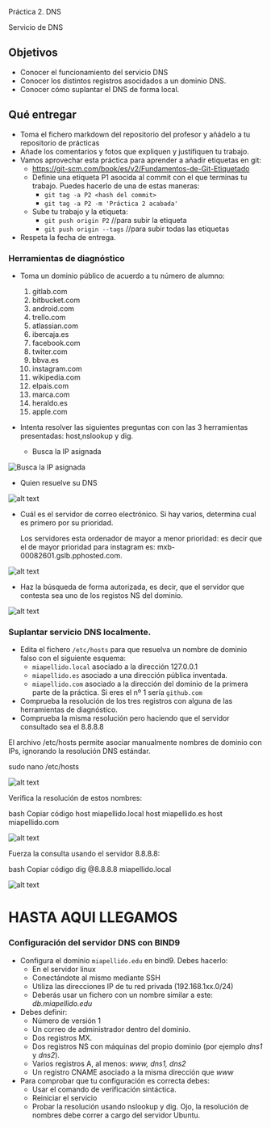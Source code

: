 Práctica 2. DNS

Servicio de DNS

## Objetivos

- Conocer el funcionamiento del servicio DNS
- Conocer los distintos registros asocidados a un dominio DNS.
- Conocer cómo suplantar el DNS de forma local.

## Qué entregar

- Toma el fichero markdown del repositorio del profesor y añádelo a tu repositorio de prácticas
- Añade los comentarios y fotos que expliquen y justifiquen tu trabajo.
- Vamos aprovechar esta práctica para aprender a añadir etiquetas en git:
  - https://git-scm.com/book/es/v2/Fundamentos-de-Git-Etiquetado
  - Definie una etiqueta P1 asocida al commit con el que terminas tu trabajo. Puedes hacerlo de una de estas maneras:
    - `git tag -a P2 <hash del commit>`
    - `git tag -a P2 -m 'Práctica 2 acabada'`
  - Sube tu trabajo y la etiqueta:
    - `git push origin P2`  //para subir la etiqueta
    - `git push origin --tags` //para subir todas las etiquetas
- Respeta la fecha de entrega.

### Herramientas de diagnóstico

- Toma un dominio público de acuerdo a tu número de alumno:
  1. gitlab.com
  2. bitbucket.com
  3. android.com
  4. trello.com
  5. atlassian.com
  6. ibercaja.es
  7. facebook.com
  8. twiter.com
  9. bbva.es
  10. instagram.com
  11. wikipedia.com
  12. elpais.com
  13. marca.com
  14. heraldo.es
  15. apple.com

- Intenta resolver las siguientes preguntas con con las 3 herramientas presentadas: host,nslookup y dig.
  - Busca la IP asignada


![ Busca la IP asignada](image.png)


  - Quien resuelve su DNS


![alt text](image-1.png)




  - Cuál es el servidor de correo electrónico. Si hay varios, determina cual es primero por su prioridad.

    Los servidores esta ordenador de mayor a menor prioridad:
    es decir que el de mayor prioridad para instagram es: mxb-00082601.gslb.pphosted.com.


![alt text](image-2.png)
 

  - Haz la búsqueda de forma autorizada, es decir, que el servidor que contesta sea uno de los registos NS del dominio.

  
![alt text](image-3.png)





















### Suplantar servicio DNS localmente.

- Edita el fichero `/etc/hosts` para que resuelva un nombre de dominio falso con el siguiente esquema: 
  - `miapellido.local` asociado a la dirección 127.0.0.1
  - `miapellido.es` asociado a una dirección pública inventada.
  - `miapellido.com` asociado a la dirección del dominio de la primera parte de la práctica. Si eres el nº 1 sería `github.com`
- Comprueba la resolución de los tres registros con alguna de las herramientas de diagnóstico.
- Comprueba la misma resolución pero haciendo que el servidor consultado sea el 8.8.8.8



El archivo /etc/hosts permite asociar manualmente nombres de dominio con IPs, ignorando la resolución DNS estándar.

sudo nano /etc/hosts


![alt text](image-4.png)


Verifica la resolución de estos nombres:

bash
Copiar código
host miapellido.local
host miapellido.es
host miapellido.com


![alt text](image-5.png)


Fuerza la consulta usando el servidor 8.8.8.8:

bash
Copiar código
dig @8.8.8.8 miapellido.local


![alt text](image-6.png)







# HASTA AQUI LLEGAMOS

### Configuración del servidor  DNS con BIND9

- Configura el dominio `miapellido.edu` en bind9. Debes hacerlo:
  - En el servidor linux
  - Conectándote al mismo mediante SSH
  - Utiliza las direcciones IP de tu red privada (192.168.1xx.0/24)
  - Deberás usar un fichero con un nombre similar a este: *db.miapellido.edu*
- Debes definir:
  - Número de versión 1
  - Un correo de administrador dentro del dominio.
  - Dos registros MX.
  - Dos registros NS con máquinas del propio dominio (por ejemplo *dns1* y *dns2*).
  - Varios registros A, al menos: *www, dns1, dns2*
  - Un registro CNAME asociado a la misma dirección que *www*
- Para comprobar que tu configuración es correcta debes:
  - Usar el comando de verificación sintáctica.
  - Reiniciar el servicio
  - Probar la resolución usando nslookup y dig. Ojo, la resolución de nombres debe correr a cargo del servidor Ubuntu.